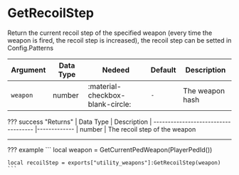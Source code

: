 # GetRecoilStep
Return the current recoil step of the specified weapon (every time the weapon is fired, the recoil step is increased), the recoil step can be setted in <span style="color: var(--md-accent-fg-color)">Config.Patterns</span>

| Argument              | Data Type                            | Nedeed                    | Default         | Description
| ----------------------| ------------------------------------ | ------------------------- |-----------------|-------------
| `weapon`                | number | :material-checkbox-blank-circle: | `-` | The weapon hash

??? success "Returns"
    | Data Type                            | Description
    | ------------------------------------ |-------------
    | number | The recoil step of the weapon

---
??? example
    ```
    local weapon = GetCurrentPedWeapon(PlayerPedId())
    
    local recoilStep = exports["utility_weapons"]:GetRecoilStep(weapon)
    ```